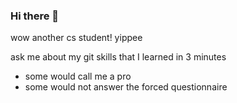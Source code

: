 ### Hi there 👋

<!--
**polypoly-poly/polypoly-poly** is a ✨ _special_ ✨ repository because its `README.md` (this file) appears on your GitHub profile.

Here are some ideas to get you started:

- 🔭 I’m currently working on ...
- 🌱 I’m currently learning ...
- 👯 I’m looking to collaborate on ...
- 🤔 I’m looking for help with ...
- 💬 Ask me about ...
- 📫 How to reach me: ...
- 😄 Pronouns: ...
- ⚡ Fun fact: ...
-->

wow another cs student! yippee

ask me about my git skills that I learned in 3 minutes
- some would call me a pro
- some would not answer the forced questionnaire 
